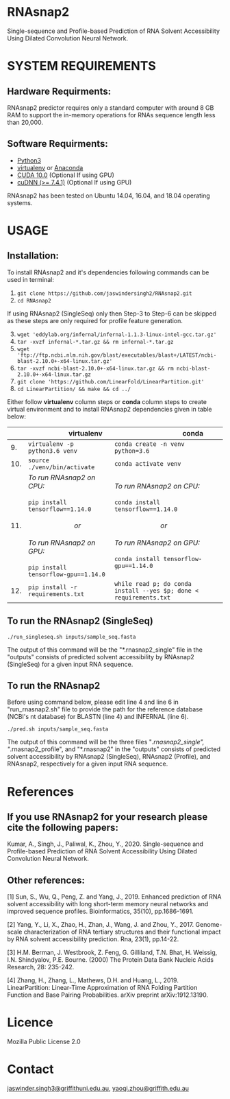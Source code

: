 # RNAsnap2
Single-sequence and Profile-based Prediction of RNA Solvent Accessibility Using Dilated Convolution Neural Network.

SYSTEM REQUIREMENTS
====
Hardware Requirments:
----
RNAsnap2 predictor requires only a standard computer with around 8 GB RAM to support the in-memory operations for RNAs sequence length less than 20,000.

Software Requirments:
----
* [Python3](https://docs.python-guide.org/starting/install3/linux/)
* [virtualenv](https://virtualenv.pypa.io/en/latest/installation/) or [Anaconda](https://anaconda.org/anaconda/virtualenv)
* [CUDA 10.0](https://developer.nvidia.com/cuda-10.0-download-archive) (Optional If using GPU)
* [cuDNN (>= 7.4.1)](https://developer.nvidia.com/cudnn) (Optional If using GPU)

RNAsnap2 has been tested on Ubuntu 14.04, 16.04, and 18.04 operating systems.

USAGE
====

Installation:
----

To install RNAsnap2 and it's dependencies following commands can be used in terminal:

1. `git clone https://github.com/jaswindersingh2/RNAsnap2.git`
2. `cd RNAsnap2`

If using RNAsnap2 (SingleSeq) only then Step-3 to Step-6 can be skipped as these steps are only required for profile feature generation.

3. `wget 'eddylab.org/infernal/infernal-1.1.3-linux-intel-gcc.tar.gz'`
4. `tar -xvzf infernal-*.tar.gz && rm infernal-*.tar.gz`
5. `wget 'ftp://ftp.ncbi.nlm.nih.gov/blast/executables/blast+/LATEST/ncbi-blast-2.10.0+-x64-linux.tar.gz'`
6. `tar -xvzf ncbi-blast-2.10.0+-x64-linux.tar.gz && rm ncbi-blast-2.10.0+-x64-linux.tar.gz`
7. `git clone 'https://github.com/LinearFold/LinearPartition.git'`
8. `cd LinearPartition/ && make && cd ../`

Either follow **virtualenv** column steps or **conda** column steps to create virtual environment and to install RNAsnap2 dependencies given in table below:<br />

|  | &nbsp;&nbsp;&nbsp;&nbsp;&nbsp;&nbsp;&nbsp;&nbsp;&nbsp;&nbsp;&nbsp;&nbsp;&nbsp;&nbsp;&nbsp;&nbsp;&nbsp;&nbsp;&nbsp;&nbsp;&nbsp; virtualenv | &nbsp;&nbsp;&nbsp;&nbsp;&nbsp;&nbsp;&nbsp;&nbsp;&nbsp;&nbsp;&nbsp;&nbsp;&nbsp;&nbsp;&nbsp;&nbsp;&nbsp;&nbsp;&nbsp;&nbsp;&nbsp;&nbsp;&nbsp;&nbsp;&nbsp;&nbsp;&nbsp;&nbsp;&nbsp;&nbsp;&nbsp;&nbsp;&nbsp;&nbsp;&nbsp;&nbsp; conda |
| :- | :-------- | :--- |
| 9. | `virtualenv -p python3.6 venv` | `conda create -n venv python=3.6` |
| 10. | `source ./venv/bin/activate` | `conda activate venv` | 
| 11. | *To run RNAsnap2 on CPU:*<br /> <br /> `pip install tensorflow==1.14.0` <br /> <br /> &nbsp;&nbsp;&nbsp;&nbsp;&nbsp;&nbsp;&nbsp;&nbsp;&nbsp;&nbsp;&nbsp;&nbsp;&nbsp;&nbsp;&nbsp;&nbsp;&nbsp;&nbsp;&nbsp;&nbsp;&nbsp;&nbsp;&nbsp;&nbsp; *or* <br /> <br />*To run RNAsnap2 on GPU:*<br /> <br /> `pip install tensorflow-gpu==1.14.0` | *To run RNAsnap2 on CPU:*<br /> <br /> `conda install tensorflow==1.14.0` <br /> <br /> &nbsp;&nbsp;&nbsp;&nbsp;&nbsp;&nbsp;&nbsp;&nbsp;&nbsp;&nbsp;&nbsp;&nbsp;&nbsp;&nbsp;&nbsp;&nbsp;&nbsp;&nbsp;&nbsp;&nbsp;&nbsp;&nbsp;&nbsp;&nbsp; *or* <br /> <br />*To run RNAsnap2 on GPU:*<br /> <br /> `conda install tensorflow-gpu==1.14.0` |
| 12. | `pip install -r requirements.txt` | `while read p; do conda install --yes $p; done < requirements.txt` | 

To run the RNAsnap2 (SingleSeq)
-----
```
./run_singleseq.sh inputs/sample_seq.fasta
```
The output of this command will be the "*.rnasnap2_single" file in the "outputs" consists of predicted solvent accessibility by RNAsnap2 (SingleSeq) for a given input RNA sequence.

To run the RNAsnap2
-----
Before using command below, please edit line 4 and line 6 in "run_rnasnap2.sh" file to provide the path for the reference database (NCBI's nt database) for BLASTN (line 4) and INFERNAL (line 6).
```
./pred.sh inputs/sample_seq.fasta
```
The output of this command will be the three files "*.rnasnap2_single", "*.rnasnap2_profile", and "*.rnasnap2" in the "outputs" consists of predicted solvent accessibility by RNAsnap2 (SingleSeq), RNAsnap2 (Profile), and RNAsnap2, respectively for a given input RNA sequence.

References
====
If you use RNAsnap2 for your research please cite the following papers:
----
Kumar, A., Singh, J., Paliwal, K., Zhou, Y., 2020. Single-sequence and Profile-based Prediction of RNA Solvent Accessibility Using Dilated Convolution Neural Network.

Other references:
----
[1] Sun, S., Wu, Q., Peng, Z. and Yang, J., 2019. Enhanced prediction of RNA solvent accessibility with long short-term memory neural networks and improved sequence profiles. Bioinformatics, 35(10), pp.1686-1691.

[2] Yang, Y., Li, X., Zhao, H., Zhan, J., Wang, J. and Zhou, Y., 2017. Genome-scale characterization of RNA tertiary structures and their functional impact by RNA solvent accessibility prediction. Rna, 23(1), pp.14-22. 

[3] H.M. Berman, J. Westbrook, Z. Feng, G. Gilliland, T.N. Bhat, H. Weissig, I.N. Shindyalov, P.E. Bourne. (2000) The Protein Data Bank Nucleic Acids Research, 28: 235-242.

[4] Zhang, H., Zhang, L., Mathews, D.H. and Huang, L., 2019. LinearPartition: Linear-Time Approximation of RNA Folding Partition Function and Base Pairing Probabilities. arXiv preprint arXiv:1912.13190.

Licence
====
Mozilla Public License 2.0


Contact
====
jaswinder.singh3@griffithuni.edu.au, yaoqi.zhou@griffith.edu.au

